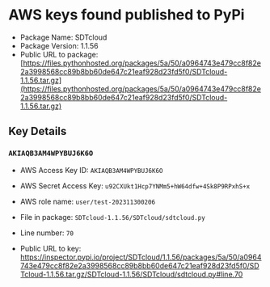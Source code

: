 # AWS keys found published to PyPi

* Package Name: SDTcloud
* Package Version: 1.1.56
* Public URL to package: [https://files.pythonhosted.org/packages/5a/50/a0964743e479cc8f82e2a3998568cc89b8bb60de647c21eaf928d23fd5f0/SDTcloud-1.1.56.tar.gz](https://files.pythonhosted.org/packages/5a/50/a0964743e479cc8f82e2a3998568cc89b8bb60de647c21eaf928d23fd5f0/SDTcloud-1.1.56.tar.gz)

## Key Details

### `AKIAQB3AM4WPYBUJ6K6O`

* AWS Access Key ID: `AKIAQB3AM4WPYBUJ6K6O`
* AWS Secret Access Key: `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` 
* AWS role name: `user/test-202311300206`
* File in package: `SDTcloud-1.1.56/SDTcloud/sdtcloud.py`
* Line number: `70`

* Public URL to key: https://inspector.pypi.io/project/SDTcloud/1.1.56/packages/5a/50/a0964743e479cc8f82e2a3998568cc89b8bb60de647c21eaf928d23fd5f0/SDTcloud-1.1.56.tar.gz/SDTcloud-1.1.56/SDTcloud/sdtcloud.py#line.70


